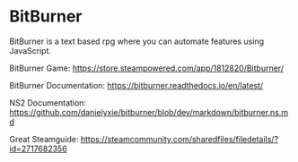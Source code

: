 # BitBurner
BitBurner is a text based rpg where you can automate features using JavaScript. 

BitBurner Game: https://store.steampowered.com/app/1812820/Bitburner/

BitBurner Documentation: https://bitburner.readthedocs.io/en/latest/

NS2 Documentation: https://github.com/danielyxie/bitburner/blob/dev/markdown/bitburner.ns.md

Great Steamguide: https://steamcommunity.com/sharedfiles/filedetails/?id=2717682356
